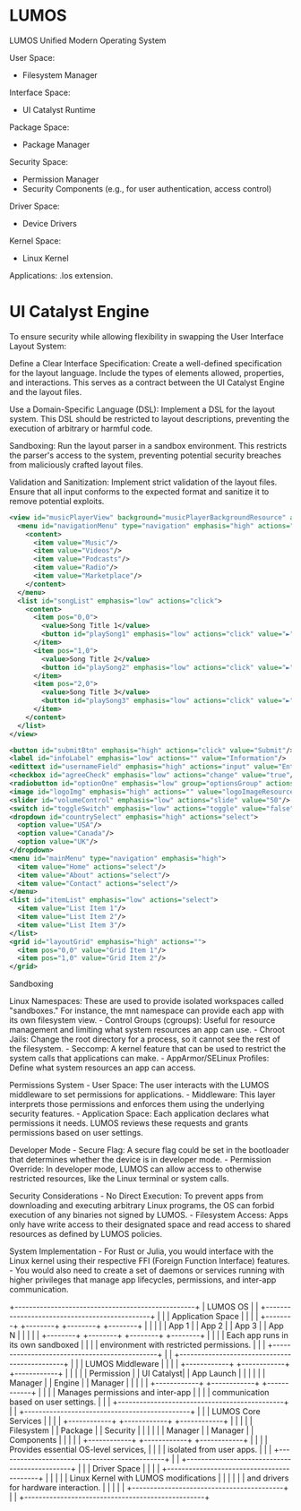 # LUMOS
LUMOS Unified Modern Operating System

User Space:
- Filesystem Manager

Interface Space:
- UI Catalyst Runtime

Package Space:
- Package Manager

Security Space:
- Permission Manager
- Security Components (e.g., for user authentication, access control)

Driver Space:
- Device Drivers

Kernel Space:
- Linux Kernel

Applications: .los extension.




# UI Catalyst Engine

To ensure security while allowing flexibility in swapping the User Interface Layout System:

Define a Clear Interface Specification: Create a well-defined specification for the layout language. Include the types of elements allowed, properties, and interactions. This serves as a contract between the UI Catalyst Engine and the layout files.

Use a Domain-Specific Language (DSL): Implement a DSL for the layout system. This DSL should be restricted to layout descriptions, preventing the execution of arbitrary or harmful code.

Sandboxing: Run the layout parser in a sandbox environment. This restricts the parser's access to the system, preventing potential security breaches from maliciously crafted layout files.

Validation and Sanitization: Implement strict validation of the layout files. Ensure that all input conforms to the expected format and sanitize it to remove potential exploits.

```xml
<view id="musicPlayerView" background="musicPlayerBackgroundResource" actions="click">
  <menu id="navigationMenu" type="navigation" emphasis="high" actions="click">
    <content>
      <item value="Music"/>
      <item value="Videos"/>
      <item value="Podcasts"/>
      <item value="Radio"/>
      <item value="Marketplace"/>
    </content>
  </menu>
  <list id="songList" emphasis="low" actions="click">
    <content>
      <item pos="0,0">
        <value>Song Title 1</value>
        <button id="playSong1" emphasis="low" actions="click" value="►"/>
      </item>
      <item pos="1,0">
        <value>Song Title 2</value>
        <button id="playSong2" emphasis="low" actions="click" value="►"/>
      </item>
      <item pos="2,0">
        <value>Song Title 3</value>
        <button id="playSong3" emphasis="low" actions="click" value="►"/>
      </item>
    </content>
  </list>
</view>

<button id="submitBtn" emphasis="high" actions="click" value="Submit"/>
<label id="infoLabel" emphasis="low" actions="" value="Information"/>
<edittext id="usernameField" emphasis="high" actions="input" value="Enter Username"/>
<checkbox id="agreeCheck" emphasis="low" actions="change" value="true"/>
<radiobutton id="optionOne" emphasis="low" group="optionsGroup" actions="select" value="Option One"/>
<image id="logoImg" emphasis="high" actions="" value="logoImageResource"/>
<slider id="volumeControl" emphasis="low" actions="slide" value="50"/>
<switch id="toggleSwitch" emphasis="low" actions="toggle" value="false"/>
<dropdown id="countrySelect" emphasis="high" actions="select">
  <option value="USA"/>
  <option value="Canada"/>
  <option value="UK"/>
</dropdown>
<menu id="mainMenu" type="navigation" emphasis="high">
  <item value="Home" actions="select"/>
  <item value="About" actions="select"/>
  <item value="Contact" actions="select"/>
</menu>
<list id="itemList" emphasis="low" actions="select">
  <item value="List Item 1"/>
  <item value="List Item 2"/>
  <item value="List Item 3"/>
</list>
<grid id="layoutGrid" emphasis="high" actions="">
  <item pos="0,0" value="Grid Item 1"/>
  <item pos="1,0" value="Grid Item 2"/>
</grid>
```

Sandboxing

Linux Namespaces: These are used to provide isolated workspaces called "sandboxes." For instance, the mnt namespace can provide each app with its own filesystem view.
    - Control Groups (cgroups): Useful for resource management and limiting what system resources an app can use.
    - Chroot Jails: Change the root directory for a process, so it cannot see the rest of the filesystem.
    - Seccomp: A kernel feature that can be used to restrict the system calls that applications can make.
    - AppArmor/SELinux Profiles: Define what system resources an app can access.

Permissions System
    - User Space: The user interacts with the LUMOS middleware to set permissions for applications.
    - Middleware: This layer interprets those permissions and enforces them using the underlying security features.
    - Application Space: Each application declares what permissions it needs. LUMOS reviews these requests and grants permissions based on user settings.

Developer Mode
    - Secure Flag: A secure flag could be set in the bootloader that determines whether the device is in developer mode.
    - Permission Override: In developer mode, LUMOS can allow access to otherwise restricted resources, like the Linux terminal or system calls.

Security Considerations
    - No Direct Execution: To prevent apps from downloading and executing arbitrary Linux programs, the OS can forbid execution of any binaries not signed by LUMOS.
    - Filesystem Access: Apps only have write access to their designated space and read access to shared resources as defined by LUMOS policies.

System Implementation
    - For Rust or Julia, you would interface with the Linux kernel using their respective FFI (Foreign Function Interface) features.
    - You would also need to create a set of daemons or services running with higher privileges that manage app lifecycles, permissions, and inter-app communication.

+--------------------------------------------------+
|                     LUMOS OS                     |
| +----------------------------------------------+ |
| |              Application Space              | |
| | +--------+ +--------+ +--------+ +--------+ | |
| | | App 1  | | App 2  | | App 3  | | App N  | | |
| | +--------+ +--------+ +--------+ +--------+ | |
| | Each app runs in its own sandboxed          | |
| | environment with restricted permissions.    | |
| +----------------------------------------------+ |
| +----------------------------------------------+ |
| |             LUMOS Middleware                 | |
| | +------------+ +------------+ +------------+ | |
| | | Permission | | UI Catalyst| | App Launch | | |
| | | Manager    | | Engine     | | Manager    | | |
| | +------------+ +------------+ +------------+ | |
| | Manages permissions and inter-app           | |
| | communication based on user settings.       | |
| +----------------------------------------------+ |
| +----------------------------------------------+ |
| |               LUMOS Core Services            | |
| | +------------+ +------------+ +------------+ | |
| | | Filesystem | | Package    | | Security   | | |
| | | Manager    | | Manager    | | Components | | |
| | +------------+ +------------+ +------------+ | |
| | Provides essential OS-level services,       | |
| | isolated from user apps.                    | |
| +----------------------------------------------+ |
| +----------------------------------------------+ |
| |                  Driver Space                | |
| | +------------------------------------------+ | |
| | | Linux Kernel with LUMOS modifications   | | |
| | | and drivers for hardware interaction.    | | |
| | +------------------------------------------+ | |
+--------------------------------------------------+


